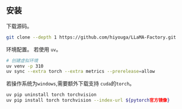 ## 安装
下载源码。
```sh
git clone --depth 1 https://github.com/hiyouga/LLaMA-Factory.git
```
环境配置。
若使用 `uv`。
```sh
# 创建虚拟环境
uv venv -p 310
uv sync --extra torch --extra metrics --prerelease=allow
```
若操作系统为`windows`,需要额外下载支持 `cuda`的`torch`。
```sh
uv pip uninstall torch torchvision
uv pip install torch torchvision --index-url ${pytorch官方镜像}
```

